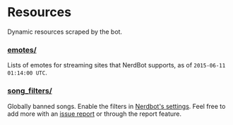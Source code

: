 # Resources
Dynamic resources scraped by the bot.

### [emotes/](emotes)
Lists of emotes for streaming sites that NerdBot supports, as of `2015-06-11 01:14:00 UTC`.

### [song_filters/](song_filters)
Globally banned songs. Enable the filters in [Nerdbot's settings](//nerdbot.tv/settings). Feel free to add more with an [issue report](//github.com/NerdBotTV/Resources/issues/new) or through the report feature.
